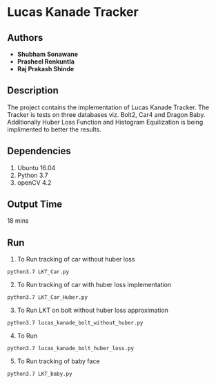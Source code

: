 # Lucas Kanade Tracker


## Authors
* **Shubham Sonawane**
* **Prasheel Renkuntla**
* **Raj Prakash Shinde**

## Description
The project contains the implementation of Lucas Kanade Tracker. The Tracker is tests on three databases viz. Bolt2, Car4 and Dragon Baby. Additionally Huber Loss Function and Histogram Equilization is being implimented to better the results. 

## Dependencies
1. Ubuntu 16.04
2. Python 3.7
3. openCV 4.2

## Output Time
  18 mins
  
## Run
1. To Run tracking of car without huber loss
```
python3.7 LKT_Car.py
```
2. To Run tracking of car with huber loss implementation
```
python3.7 LKT_Car_Huber.py
```
3. To Run LKT on bolt without huber loss approximation
```
python3.7 lucas_kanade_bolt_without_huber.py
```
4. To Run 
```
python3.7 lucas_kanade_bolt_huber_loss.py
```
5. To Run tracking of baby face 
```
python3.7 LKT_baby.py 
```



